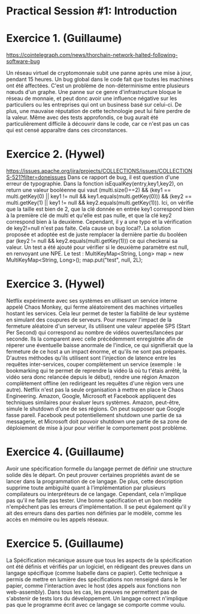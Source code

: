 # Practical Session #1: Introduction

# Exercice 1. (Guillaume)
https://cointelegraph.com/news/thorchain-network-halted-following-software-bug

Un réseau virtuel de cryptomonnaie subit une panne après une mise à jour, pendant 15 heures. Un bug global dans le code fait que toutes les machines ont été affectées. C'est un problème de non-déterminisme entre plusieurs nœuds d'un graphe.
Une panne sur ce genre d'infrastructure bloque le réseau de monnaie, et peut donc avoir une influence négative sur les particuliers ou les entreprises qui ont un business basé sur celui-ci. De plus, une mauvaise réputation de cette technologie peut lui faire perdre de la valeur. Même avec des tests approfondis, ce bug aurait été particulièrement difficile à découvrir dans le code, car ce n'est pas un cas qui est censé apparaître dans ces circonstances.

# Exercice 2. (Hywel)  
https://issues.apache.org/jira/projects/COLLECTIONS/issues/COLLECTIONS-521?filter=doneissues Dans ce rapport de bug, il est question d'une erreur de typographie. Dans la fonction isEqualKey(entry,key1,key2), on return une valeur booléenne qui vaut (multi.size()==2) && (key1 == multi.getKey(0) || key1 != null && key1.equals(multi.getKey(0))) && (key2 == multi.getKey(1) || key1 != null && key2.equals(multi.getKey(1))). Ici, on vérifie que la taille est bien de 2, que la clé donnée en entrée key1 correspond bien à la première clé de multi et qu'elle est pas nulle, et que la clé key2 correspond bien à la deuxième. Cependant, il y a une typo et la vérification de key2!=null n'est pas faite. Cela cause un bug local?. La solution proposée et adoptée est de juste remplacer la dernière partie du booléen par (key2 != null && key2.equals(multi.getKey(1))) ce qui checkerai sa valeur. Un test a été ajouté pour vérifier si le deuxième paramètre est null, en renvoyant une NPE. Le test : MultiKeyMap<String, Long> map = new MultiKeyMap<String, Long>();
map.put("test", null, 2L);

# Exercice 3. (Hywel)
Netflix expérimente avec ses systèmes en utilisant un service interne appelé Chaos Monkey, qui ferme aléatoirement des machines virtuelles hostant les services. Cela leur permet de tester la fiabilité de leur système en simulant des coupures de serveurs. Pour mesurer l'impact de la fermeture aléatoire d'un serveur, ils utilisent une valeur appelée SPS (Start Per Second) qui correspond au nombre de vidéos ouvertes/lancées par seconde. Ils la comparent avec celle précédemment enregistrée afin de réperer une éventuelle baisse anormale de l'indice, ce qui signifierait que la fermeture de ce host a un impact énorme, et qu'ils ne sont pas préparés.
D'autres méthodes qu'ils utilisent sont l'injection de latence entre les requêtes inter-services, couper complètement un service (exemple : le bookmarking qui te permet de reprendre la vidéo là où tu t'étais arrêté, la vidéo sera donc relancée depuis le début), rendre une région Amazon complètement offline (en redirigeant les requêtes d'une région vers une autre).
Netflix n'est pas la seule organisation à mettre en place le Chaos Engineering. Amazon, Google, Microsoft et Facebook appliquent des techniques similaires pour évaluer leurs systèmes.
Amazon, peut-être, simule le shutdown d'une de ses régions. On peut supposer que Google fasse pareil. Facebook peut potentiellement shutdown une partie de sa messagerie, et Microsoft doit pouvoir shutdown une partie de sa zone de déploiement de mise à jour pour vérifier le comportement post problème.

# Exercice 4. (Guillaume)

Avoir une spécification formelle du langage permet de définir une structure solide dès le départ. On peut prouver certaines propriétés avant de se lancer dans la programmation de ce langage. De plus, cette description supprime toute ambiguïté quant à l'implémentation par plusieurs compilateurs ou interpréteurs de ce langage.
Cependant, cela n'implique pas qu'il ne faille pas tester. Une bonne spécification et un bon modèle n'empêchent pas les erreurs d'implémentation. Il se peut également qu'il y ait des erreurs dans des parties non définies par le modèle, comme les accès en mémoire ou les appels réseaux.

# Exercice 5.  (Guillaume)

La Spécification mécanique assure que tous les aspects de la spécification ont été définis et vérifiés par un logiciel, en rédigeant des preuves dans un langage spécifique (comme Isabelle dans ce papier). Cette technique a permis de mettre en lumière des spécifications non renseigné dans le 1er papier, comme l'interaction avec le host (des appels aux fonctions non web-assembly).
Dans tous les cas, les preuves ne permettent pas de s'abstenir de tests lors du développement. Un langage correct n'implique pas que le programme écrit avec ce langage se comporte comme voulu.
